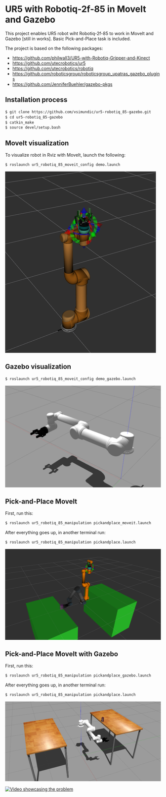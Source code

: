 # UR5 with Robotiq-2f-85 in MoveIt and Gazebo

This project enables UR5 robot wiht Robotiq-2f-85 to work in MoveIt and Gazebo [still in works]. Basic Pick-and-Place task is included.

The project is based on the following packages:
- https://github.com/philwall3/UR5-with-Robotiq-Gripper-and-Kinect
- https://github.com/utecrobotics/ur5
- https://github.com/utecrobotics/robotiq
- https://github.com/roboticsgroup/roboticsgroup_upatras_gazebo_plugins
- https://github.com/JenniferBuehler/gazebo-pkgs


## Installation process
```sh
$ git clone https://github.com/vsimundic/ur5-robotiq_85-gazebo.git
$ cd ur5-robotiq_85-gazebo
$ catkin_make
$ source devel/setup.bash
```
## MoveIt visualization
To visualize robot in Rviz with MoveIt, launch the following:
```sh
$ roslaunch ur5_robotiq_85_moveit_config demo.launch
```
![MoveIt visualization](images/moveit_visualization.png)

## Gazebo visualization
```sh
$ roslaunch ur5_robotiq_85_moveit_config demo_gazebo.launch
```
![Gazebo visualization](images/gazebo_visualization.png)

## Pick-and-Place MoveIt
First, run this:
```sh
$ roslaunch ur5_robotiq_85_manipulation pickandplace_moveit.launch
```
After everything goes up, in another terminal run:
```sh
$ roslaunch ur5_robotiq_85_manipulation pickandplace.launch
```
![MoveIt Pick-and-Place](images/moveit_pickandplace.png)

## Pick-and-Place MoveIt with Gazebo
First, run this:
```sh
$ roslaunch ur5_robotiq_85_manipulation pickandplace_gazebo.launch
```
After everything goes up, in another terminal run:
```sh
$ roslaunch ur5_robotiq_85_manipulation pickandplace.launch
```
![Gazebo Pick-and-Place](images/gazebo_pickandplace.png)

[![Video showcasing the problem](https://img.youtube.com/vi/J26rIRv6ypw/0.jpg)](https://www.youtube.com/watch?v=J26rIRv6ypw)
